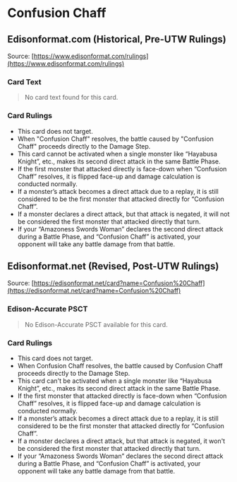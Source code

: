 # Confusion Chaff

## Edisonformat.com (Historical, Pre-UTW Rulings)

Source: [https://www.edisonformat.com/rulings](https://www.edisonformat.com/rulings)

### Card Text

> No card text found for this card.

### Card Rulings

*   This card does not target.
*   When "Confusion Chaff" resolves, the battle caused by "Confusion Chaff" proceeds directly to the Damage Step.
*   This card cannot be activated when a single monster like “Hayabusa Knight”, etc., makes its second direct attack in the same Battle Phase.
*   If the first monster that attacked directly is face-down when “Confusion Chaff” resolves, it is flipped face-up and damage calculation is conducted normally.
*   If a monster’s attack becomes a direct attack due to a replay, it is still considered to be the first monster that attacked directly for “Confusion Chaff”.
*   If a monster declares a direct attack, but that attack is negated, it will not be considered the first monster that attacked directly that turn.
*   If your “Amazoness Swords Woman” declares the second direct attack during a Battle Phase, and “Confusion Chaff” is activated, your opponent will take any battle damage from that battle.

## Edisonformat.net (Revised, Post-UTW Rulings)

Source: [https://edisonformat.net/card?name=Confusion%20Chaff](https://edisonformat.net/card?name=Confusion%20Chaff)

### Edison-Accurate PSCT

> No Edison-Accurate PSCT available for this card.

### Card Rulings

*   This card does not target.
*   When Confusion Chaff resolves, the battle caused by Confusion Chaff proceeds directly to the Damage Step.
*   This card can't be activated when a single monster like “Hayabusa Knight”, etc., makes its second direct attack in the same Battle Phase.
*   If the first monster that attacked directly is face-down when “Confusion Chaff” resolves, it is flipped face-up and damage calculation is conducted normally.
*   If a monster’s attack becomes a direct attack due to a replay, it is still considered to be the first monster that attacked directly for “Confusion Chaff”.
*   If a monster declares a direct attack, but that attack is negated, it won't be considered the first monster that attacked directly that turn.
*   If your “Amazoness Swords Woman” declares the second direct attack during a Battle Phase, and “Confusion Chaff” is activated, your opponent will take any battle damage from that battle.
            